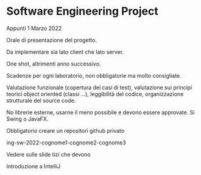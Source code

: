 # Software Engineering Project

Appunti 1 Marzo 2022

Orale di presentazione del progetto.

Da implementare sia lato client che lato server.

One shot, altrimenti anno successivo.

Scadenze per ogni laboratorio, non obbligatorie ma molto consigliate.

Valutazione funzionale (copertura dei casi di test), valutazione sui principi teorici object oriented (classi ...),
leggibilità del codice, organizzazione strutturale del source code.

No librerie esterne, usarne il meno possibile e devono essere approvate.
Si Swing o JavaFX.

Obbligatorio creare un repositori github privato

ing-sw-2022-cognome1-cognome2-cognome3

Vedere sulle slide tizi che devono

Introduzione a IntelliJ
